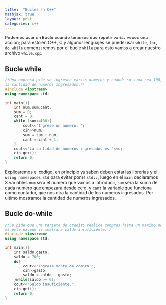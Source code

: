 ```yaml
---
title:  "Bucles en C++"
mathjax: true
layout: post
categories: c++
---
```


Podemos usar un Bucle cuando tenemos que repetir varias veces una accion; para esto en C++, C y algunos lenguajes se puede usar `while`, `for`, `do while`
comenzaremos por el bucle `while` para esto vamos a crear nuestro archivo `while.cpp`.

## Bucle while 

```c++
/*Una empresa pide se ingresen varios numeros y cuando su suma sea 100, el programa muestre 
la cantidad de numeros ingresados.*/
#include <iostream>
using namespace std;

int main(){
	int num,sum,cant;
	sum = 0;
	cant = 0;
	while (sum<=100){
		cout<<"Ingrese un numero: ";
		cin>>num;
		sum = sum + num;
		cant = cant + 1;
	}
	cout<<"La cantidad de numeros ingresados es "<<c;
	cin.get();
	return 0;
}

```

Explicaremos el codigo, en principio ya saben deben estar las librerias y el `using namespaces std` para evitar poner `std::`, luego en el `main` declaramos
3 variables `num` sera el numero que vamos a introducir, `sum` sera la suma de cada numero que empezara desde cero, y `cant` la variable que funciona como
contador, que nos dira la cantidad de los numeros ingresados. Por ultimo mostramos la cantidad de numeros ingresados.


## Bucle do-while
```c++
/*Se pide que una tarjeta de credito realice compras hasta un maximo de 700 soles
si este excede se mostrara saldo insuficiente.*/
#include <iostream>
using namespace std;

int main(){
	int saldo,gasto;
	saldo = 700;
	do{
		cout<<"Ingrese monto de compra:";
		cin>>gasto;
		saldo = saldo - gasto;
	}while(saldo >= 0);
	cout<<"Saldo insuficiente.";
	cin.get();
	return 0;
}

```
